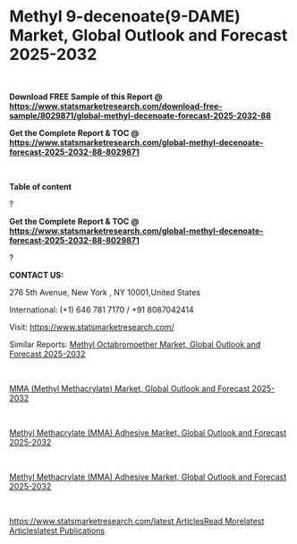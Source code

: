 <h1>Methyl 9-decenoate(9-DAME) Market, Global Outlook and Forecast 2025-2032</h1><br/><p><strong>Download FREE Sample of this Report @ <a href="https://www.statsmarketresearch.com/download-free-sample/8029871/global-methyl-decenoate-forecast-2025-2032-88">https://www.statsmarketresearch.com/download-free-sample/8029871/global-methyl-decenoate-forecast-2025-2032-88</a></strong></p>
 
 
 
 <div><b>Get the Complete Report & TOC @ <a href="https://www.statsmarketresearch.com/global-methyl-decenoate-forecast-2025-2032-88-8029871">https://www.statsmarketresearch.com/global-methyl-decenoate-forecast-2025-2032-88-8029871</a></b></div>
 
 
 
 <p><br />
 
 <b>Table of content</b></p>
 
 
 
 <p>? </p>
 
 
 
 <div><b>Get the Complete Report & TOC @ <a href="https://www.statsmarketresearch.com/global-methyl-decenoate-forecast-2025-2032-88-8029871">https://www.statsmarketresearch.com/global-methyl-decenoate-forecast-2025-2032-88-8029871</a></b></div>
 
 
 
 <p>? </p>
 
 
 
 <p><b>CONTACT US:</b><br />
 
 276 5th Avenue, New York , NY 10001,United States<br />
 
 International: (+1) 646 781 7170 / +91 8087042414<br />
 
 Visit: <a href="https://www.statsmarketresearch.com/">https://www.statsmarketresearch.com/</a><br />
 
 Similar Reports: <a href="https://www.statsmarketresearch.com/global-methyl-decenoate-forecast-2025-2032-88-8029871">Methyl Octabromoether Market, Global Outlook and Forecast 2025-2032</a><br />
 
 <br />
 
 <a href="https://www.statsmarketresearch.com/global-methyl-decenoate-forecast-2025-2032-88-8029871">MMA (Methyl Methacrylate) Market, Global Outlook and Forecast 2025-2032</a><br />
 
 <br />
 
 <a href="https://www.statsmarketresearch.com/global-methyl-decenoate-forecast-2025-2032-88-8029871">Methyl Methacrylate (MMA) Adhesive Market, Global Outlook and Forecast 2025-2032</a><br />
 
 <br />
 
 <a href="https://www.statsmarketresearch.com/global-methyl-decenoate-forecast-2025-2032-88-8029871">Methyl Methacrylate (MMA) Adhesive Market, Global Outlook and Forecast 2025-2032</a><br />
 
 <br />
 
 <a href="https://gyeongbokgung.com">https://www.statsmarketresearch.com/</a><a href="https://hallyeomaritime.com">latest Articles</a><a href="https://jingwansa.com">Read More</a><a href="https://nguoiviet.jp/">latest Articles</a><a href="https://www.intelmarketresearch.com/">latest Publications</a></p>